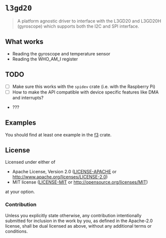 # `l3gd20`

> A platform agnostic driver to interface with the L3GD20 and L3GD20H (gyroscope) which supports
> both the I2C and SPI interface.

## What works

- Reading the gyroscope and temperature sensor
- Reading the WHO_AM_I register

## TODO

- [ ] Make sure this works with the `spidev` crate (i.e. with the Raspberry Pi)
- [ ] How to make the API compatible with device specific features like DMA and interrupts?
- ???

## Examples

You should find at least one example in the [f3] crate.

[f3]: https://docs.rs/f3/~0.5

## License

Licensed under either of

- Apache License, Version 2.0 ([LICENSE-APACHE](LICENSE-APACHE) or
  http://www.apache.org/licenses/LICENSE-2.0)
- MIT license ([LICENSE-MIT](LICENSE-MIT) or http://opensource.org/licenses/MIT)

at your option.

### Contribution

Unless you explicitly state otherwise, any contribution intentionally submitted for inclusion in the
work by you, as defined in the Apache-2.0 license, shall be dual licensed as above, without any
additional terms or conditions.
